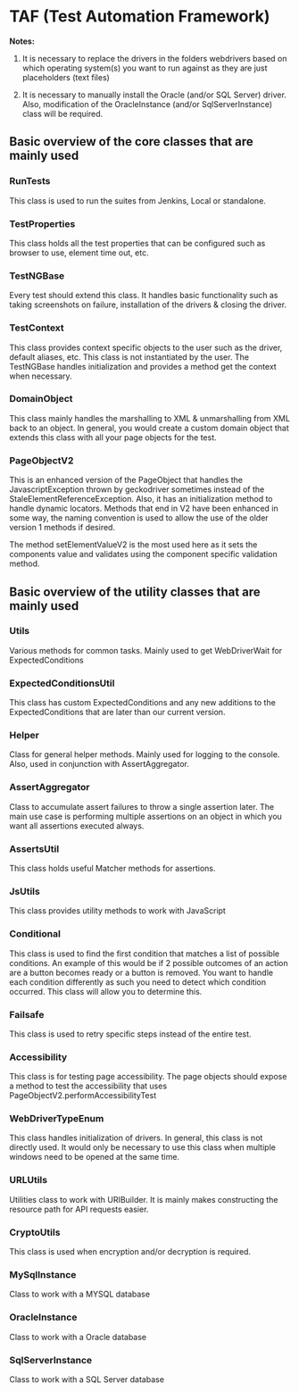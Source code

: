 # TAF (Test Automation Framework)

**Notes:**

1)  It is necessary to replace the drivers in the folders webdrivers based on which operating system(s)
you want to run against as they are just placeholders (text files)

2)  It is necessary to manually install the Oracle (and/or SQL Server) driver.  Also, modification of the OracleInstance (and/or SqlServerInstance) class will be required.

## Basic overview of the core classes that are mainly used

### RunTests
This class is used to run the suites from Jenkins, Local or standalone.

### TestProperties
This class holds all the test properties that can be configured such as browser to use, element time out, etc.

### TestNGBase
Every test should extend this class.  It handles basic functionality such as taking screenshots on failure, installation of the drivers & closing the driver.

### TestContext
This class provides context specific objects to the user such as the driver, default aliases, etc.  This class is not instantiated by the user.  The TestNGBase handles initialization and provides a method get the context when necessary.

### DomainObject
This class mainly handles the marshalling to XML & unmarshalling from XML back to an object.  In general, you would create a custom domain object that extends this class with all your page objects for the test.

### PageObjectV2
This is an enhanced version of the PageObject that handles the JavascriptException thrown by geckodriver sometimes instead of the StaleElementReferenceException.  Also, it has an initialization method to handle dynamic locators.  Methods that end in V2 have been enhanced in some way, the naming convention is used to allow the use of the older version 1 methods if desired.

The method setElementValueV2 is the most used here as it sets the components value and validates using the component specific validation method.

## Basic overview of the utility classes that are mainly used

### Utils
Various methods for common tasks.  Mainly used to get WebDriverWait for ExpectedConditions

### ExpectedConditionsUtil
This class has custom ExpectedConditions and any new additions to the ExpectedConditions that are later than our current version.

### Helper
Class for general helper methods.  Mainly used for logging to the console.  Also, used in conjunction with AssertAggregator.

### AssertAggregator
Class to accumulate assert failures to throw a single assertion later.  The main use case is performing multiple assertions on an object in which you want all assertions executed always.

### AssertsUtil
This class holds useful Matcher methods for assertions.

### JsUtils
This class provides utility methods to work with JavaScript

### Conditional
This class is used to find the first condition that matches a list of possible conditions. An example of
 this would be if 2 possible outcomes of an action are a button becomes ready or a button is removed. You
 want to handle each condition differently as such you need to detect which condition occurred. This class
 will allow you to determine this.

### Failsafe
This class is used to retry specific steps instead of the entire test.

### Accessibility
This class is for testing page accessibility.  The page objects should expose a method to test the accessibility that uses PageObjectV2.performAccessibilityTest

### WebDriverTypeEnum
This class handles initialization of drivers.  In general, this class is not directly used.  It would only be necessary to use this class when multiple windows need to be opened at the same time.

### URLUtils
Utilities class to work with URIBuilder.  It is mainly makes constructing the resource path for API requests easier.

### CryptoUtils
This class is used when encryption and/or decryption is required.

### MySqlInstance
Class to work with a MYSQL database

### OracleInstance
Class to work with a Oracle database

### SqlServerInstance
Class to work with a SQL Server database
